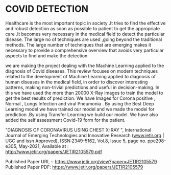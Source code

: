 # COVID DETECTION

Healthcare is the most important topic in society .It tries to find the effective and robust detection as soon as possible to patient to get the appropriate care .It becomes very necessary in the medical field to detect the particular disease. The large no of techniques are used ,going beyond the traditional methods. The large number of techniques that are emerging makes it necessary to provide a comprehensive overview that avoids very particular aspects to find and make the detection

we are making the project dealing with the Machine Learning applied to the diagnosis of Covid diseases. This review focuses on modern techniques related to the development of Machine Learning applied to diagnosis of human diseases in the medical field, in order to discover interesting patterns, making non-trivial predictions and useful in decision-making.
In this we have used the more than 20000 X-Ray images  to train the model to get the best results of prediction. We have Images for Corona positive , Normal , Lungs Infection and viral Pneumonia . By using the Best Deep Learning model we have trained our model and we made the model for prediction .By using Transfer Learning we build our model. We have also added the self assessment Covid-19 form for the patient.


"DIAGNOSIS OF CORONAVIRUS USING CHEST X-RAY ", International Journal of Emerging Technologies and Innovative Research (www.jetir.org | UGC and issn Approved), ISSN:2349-5162, Vol.8, Issue 5, page no. ppe298-e305, May-2021, Available at : http://www.jetir.org/papers/JETIR2105579.pdf

Published Paper URL :: https://www.jetir.org/view?paper=JETIR2105579
Published Paper PDF: https://www.jetir.org/papers/JETIR2105579
